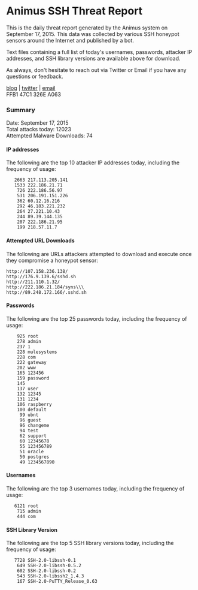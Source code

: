 # Animus SSH Threat Report

This is the daily threat report generated by the Animus system on September 17, 2015. This data was collected by various SSH honeypot sensors around the Internet and published by a bot.  

Text files containing a full list of today's usernames, passwords, attacker IP addresses, and SSH library versions are available above for download.  

As always, don't hesitate to reach out via Twitter or Email if you have any questions or feedback.  

[blog](http://morris.guru) | [twitter](https://twitter.com/andrew___morris) | [email](mailto:andrew@morris.guru)  
FFB1 47C1 326E A063  

### Summary

Date: September 17, 2015  
Total attacks today: 12023  
Attempted Malware Downloads: 74 

#### IP addresses
The following are the top 10 attacker IP addresses today, including the frequency of usage:
```
   2663 217.113.205.141
   1533 222.186.21.71
    726 222.186.56.97
    531 206.191.151.226
    362 60.12.16.216
    292 46.183.221.232
    264 27.221.10.43
    244 89.39.144.135
    207 222.186.21.95
    199 218.57.11.7
```

#### Attempted URL Downloads
The following are URLs attackers attempted to download and execute once they compromise a honeypot sensor:
```
http://107.158.236.138/
http://176.9.139.6/sshd.sh
http://211.110.1.32/
http://222.186.21.184/syns\\\
http://89.248.172.166/.sshd.sh
```

#### Passwords
The following are the top 25 passwords today, including the frequency of usage:
```
    925 root
    278 admin
    237 1
    228 mulesystems
    228 com
    222 gateway
    202 www
    165 123456
    159 password
    145 
    137 user
    132 12345
    131 1234
    106 raspberry
    100 default
     99 ubnt
     96 guest
     96 changeme
     94 test
     62 support
     60 12345678
     55 123456789
     51 oracle
     50 postgres
     49 1234567890
```

#### Usernames
The following are the top 3 usernames today, including the frequency of usage:
```
   6121 root
    715 admin
    444 com
```

#### SSH Library Version
The following are the top 5 SSH library versions today, including the frequency of usage:
```
   7728 SSH-2.0-libssh-0.1
    649 SSH-2.0-libssh-0.5.2
    602 SSH-2.0-libssh-0.2
    543 SSH-2.0-libssh2_1.4.3
    167 SSH-2.0-PuTTY_Release_0.63
```
